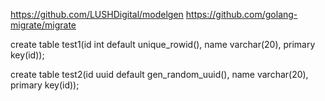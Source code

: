 https://github.com/LUSHDigital/modelgen
https://github.com/golang-migrate/migrate

create table test1(id int default unique_rowid(), name varchar(20), primary key(id));

create table test2(id uuid default gen_random_uuid(), name varchar(20), primary key(id));
